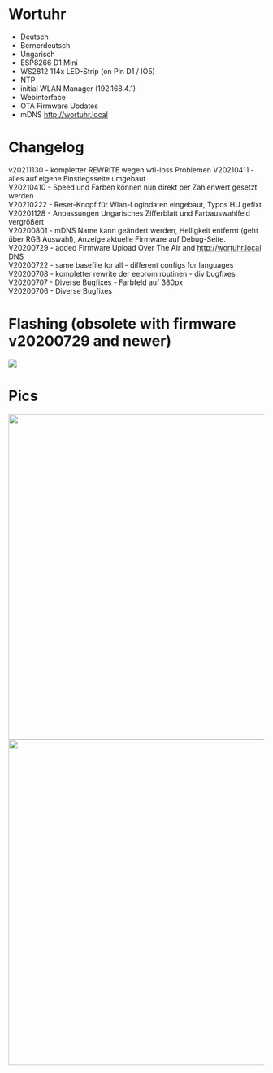 # Wortuhr

* Deutsch
* Bernerdeutsch
* Ungarisch
* ESP8266 D1 Mini
* WS2812 114x LED-Strip (on Pin D1 / IO5)
* NTP
* initial WLAN Manager (192.168.4.1)
* Webinterface
* OTA Firmware Uodates
* mDNS http://wortuhr.local

# Changelog
v20211130 - kompletter REWRITE wegen wfi-loss Problemen
V20210411 - alles auf eigene Einstiegsseite umgebaut    
V20210410 - Speed und Farben können nun direkt per Zahlenwert gesetzt werden  
V20210222 - Reset-Knopf für Wlan-Logindaten eingebaut, Typos HU gefixt  
V20201128 - Anpassungen Ungarisches Zifferblatt und Farbauswahlfeld vergrößert  
V20200801 - mDNS Name kann geändert werden, Helligkeit entfernt (geht über RGB Auswahl), Anzeige aktuelle Firmware auf Debug-Seite.   
V20200729 - added Firmware Upload Over The Air and http://wortuhr.local DNS   
V20200722 - same basefile for all - different configs for languages  
V20200708 - kompletter rewrite der eeprom routinen - div bugfixes  
V20200707 - Diverse Bugfixes - Farbfeld auf 380px  
V20200706 - Diverse Bugfixes  

# Flashing (obsolete with firmware v20200729 and newer)
<img src=https://github.com/eokgnah/Wortuhr/blob/master/Flash.png>

# Pics
<img width=640 src=https://github.com/eokgnah/Wortuhr/blob/master/Wortuhr-Platine.jpeg>  

<img width=640 src=https://github.com/eokgnah/Wortuhr/blob/master/Wortuhr-Bau.jpeg>  


